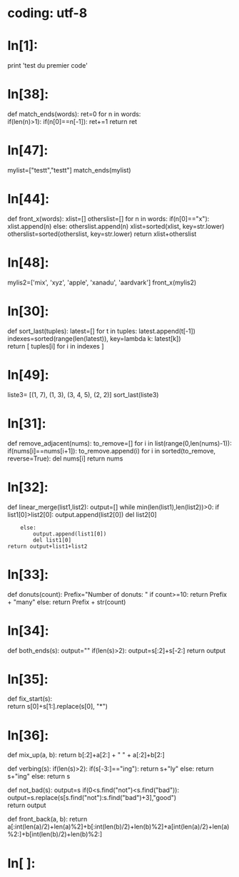 
# coding: utf-8
# In[1]:


print 'test du premier code'


# In[38]:

def match_ends(words):
    ret=0
    for n in words:    
        if(len(n)>1):
            if(n[0]==n[-1]):
                ret+=1
    return ret


# In[47]:

mylist=["testt","testt"]
match_ends(mylist)


# In[44]:

def front_x(words):
    xlist=[]
    otherslist=[]
    for n in words:
        if(n[0]=="x"):
            xlist.append(n)
        else:
            otherslist.append(n)
    xlist=sorted(xlist, key=str.lower)
    otherslist=sorted(otherslist, key=str.lower)
    return xlist+otherslist


# In[48]:

mylis2=['mix', 'xyz', 'apple', 'xanadu', 'aardvark'] 
front_x(mylis2)


# In[30]:

def sort_last(tuples):
    latest=[]
    for t in tuples:
        latest.append(t[-1])
    indexes=sorted(range(len(latest)), key=lambda k: latest[k])  
    return [ tuples[i] for i in indexes ]



# In[49]:

liste3= [(1, 7), (1, 3), (3, 4, 5), (2, 2)] 
sort_last(liste3)


# In[31]:

def remove_adjacent(nums):
    to_remove=[]
    for i in list(range(0,len(nums)-1)):
        if(nums[i]==nums[i+1]):
            to_remove.append(i)
    for i in sorted(to_remove, reverse=True):
        del nums[i]
    return nums


# In[32]:

def linear_merge(list1,list2):
    output=[] 
    while min(len(list1),len(list2))>0:
        if list1[0]>list2[0]:
            output.append(list2[0])
            del list2[0]
                
        else:
            output.append(list1[0])
            del list1[0]
    return output+list1+list2


# In[33]:

def donuts(count):
    Prefix="Number of donuts: "
    if count>=10:
        return Prefix + "many"
    else:
        return Prefix + str(count)


# In[34]:

def both_ends(s):
    output=""
    if(len(s)>2):
        output=s[:2]+s[-2:]
    return output


# In[35]:

def fix_start(s):  
    return s[0]+s[1:].replace(s[0], "*")
    
    


# In[36]:

def mix_up(a, b):
    return b[:2]+a[2:] + " " + a[:2]+b[2:]

def verbing(s):
    if(len(s)>2):
        if(s[-3:]=="ing"):
          return s+"ly"
        else:
          return s+"ing"
    else:
        return s

def not_bad(s):
    output=s
    if(0<s.find("not")<s.find("bad")):
        output=s.replace(s[s.find("not"):s.find("bad")+3],"good")      
    return output


def front_back(a, b):
    return a[:int(len(a)/2)+len(a)%2]+b[:int(len(b)/2)+len(b)%2]+a[int(len(a)/2)+len(a)%2:]+b[int(len(b)/2)+len(b)%2:]

    


# In[ ]:




